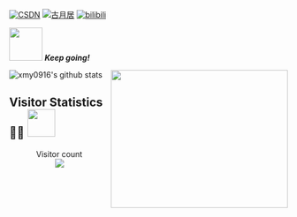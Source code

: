[![CSDN](https://img.shields.io/badge/CSDN-查看-red)](https://blog.csdn.net/qq_37668436)
[![古月居](https://img.shields.io/badge/古月居-查看-pink)](https://www.guyuehome.com/author/6094a223c2403)
[![bilibili](https://img.shields.io/badge/bilibili-查看-yellow)](https://space.bilibili.com/59959565)


<img src="https://media.giphy.com/media/LnQjpWaON8nhr21vNW/giphy.gif" width="60"> <em><b>Keep going!</b></em>


<img align='right' src="https://github.com/abhisheknaiidu/abhisheknaiidu/blob/master/code.gif?raw=true" width="320" height="250">

![xmy0916's github stats](https://github-readme-stats.vercel.app/api?username=xmy0916&show_icons=true&theme=vue&count_private=true)


## Visitor Statistics 👨‍💻 <img src="https://media.giphy.com/media/mGcNjsfWAjY5AEZNw6/giphy.gif" width="50">

<p align="center"> 
  Visitor count<br>
  <img src="https://profile-counter.glitch.me/xmy0916/count.svg" />
</p>